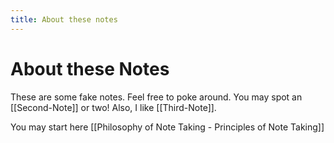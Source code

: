 ```yaml
---
title: About these notes
---
```

# About these Notes
These are some fake notes. Feel free to poke around. You may spot an [[Second-Note]]  or two! Also, I like [[Third-Note]].


You may start here [[Philosophy of Note Taking - Principles of Note Taking]]